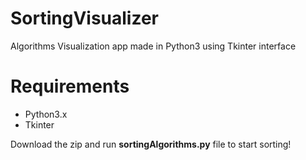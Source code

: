 # SortingVisualizer
Algorithms Visualization app made in Python3 using Tkinter interface 

# Requirements
- Python3.x
- Tkinter 

Download the zip and run **sortingAlgorithms.py** file to start sorting!
